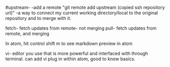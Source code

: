 #upstream-
-add a remote "git remote add upstream (copied ssh repository url)"
-a way to connect my current working directory/local to the original repository and to merge with it.

fetch- fetch updates from remote- not merging
pull- fetch updates from remote, and merging

In atom, hit control shift m to see markdown preview in atom

vi- editor you use that is more powerful and interfaced with through terminal. can add vi plug in within atom, good to know basics.
